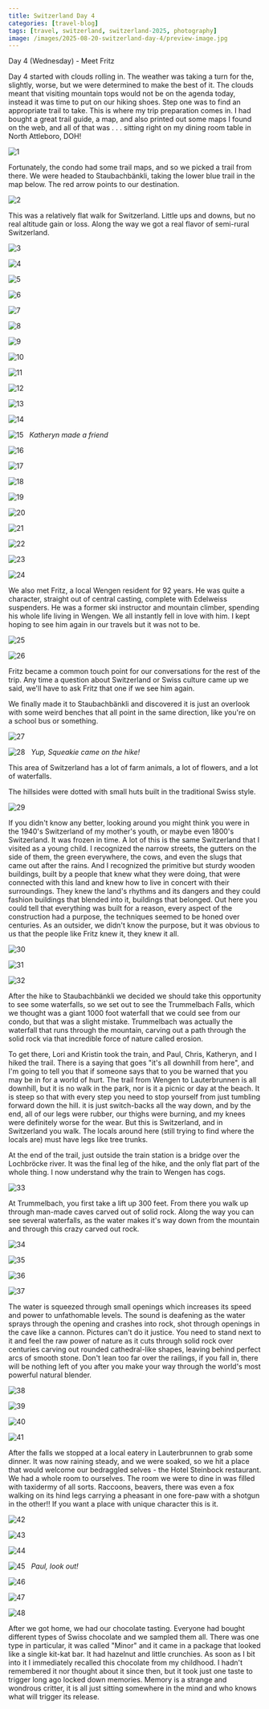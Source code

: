 ```yaml
---
title: Switzerland Day 4
categories: [travel-blog]
tags: [travel, switzerland, switzerland-2025, photography]
image: /images/2025-08-20-switzerland-day-4/preview-image.jpg
---
```


Day 4 (Wednesday) - Meet Fritz

Day 4 started with clouds rolling in. The weather was taking a turn for the, slightly, worse, but we were determined to make the best of it. The clouds meant that visiting mountain tops would not be on the agenda today, instead it was time to put on our hiking shoes. Step one was to find an appropriate trail to take. This is where my trip preparation comes in. I had bought a great trail guide, a map, and also printed out some maps I found on the web, and all of that was . . . sitting right on my dining room table in North Attleboro, DOH!

<a href='javascript:void(0);' name='pic-1'></a>
![1](/images/2025-08-20-switzerland-day-4/switzerland-day-4-1.jpg)

Fortunately, the condo had some trail maps, and so we picked a trail from there. We were headed to Staubachbänkli, taking the lower blue trail in the map below. The red arrow points to our destination.

<a href='javascript:void(0);' name='pic-2'></a>
![2](/images/2025-08-20-switzerland-day-4/switzerland-day-4-2.jpg)

This was a relatively flat walk for Switzerland. Little ups and downs, but no real altitude gain or loss. Along the way we got a real flavor of semi-rural Switzerland.

<a href='javascript:void(0);' name='pic-3'></a>
![3](/images/2025-08-20-switzerland-day-4/switzerland-day-4-3.jpg)
_&nbsp; <a href='{% link photo_info/pi-2025-08-20-switzerland-day-4-3.md %}'><i class='fa fa-info-circle' style='font-size: 0.73em;'></i></a>_

<a href='javascript:void(0);' name='pic-4'></a>
![4](/images/2025-08-20-switzerland-day-4/switzerland-day-4-4.jpg)
_&nbsp; <a href='{% link photo_info/pi-2025-08-20-switzerland-day-4-4.md %}'><i class='fa fa-info-circle' style='font-size: 0.73em;'></i></a>_

<a href='javascript:void(0);' name='pic-5'></a>
![5](/images/2025-08-20-switzerland-day-4/switzerland-day-4-5.jpg)
_&nbsp; <a href='{% link photo_info/pi-2025-08-20-switzerland-day-4-5.md %}'><i class='fa fa-info-circle' style='font-size: 0.73em;'></i></a>_

<a href='javascript:void(0);' name='pic-6'></a>
![6](/images/2025-08-20-switzerland-day-4/switzerland-day-4-6.jpg)
_&nbsp; <a href='{% link photo_info/pi-2025-08-20-switzerland-day-4-6.md %}'><i class='fa fa-info-circle' style='font-size: 0.73em;'></i></a>_

<a href='javascript:void(0);' name='pic-7'></a>
![7](/images/2025-08-20-switzerland-day-4/switzerland-day-4-7.jpg)
_&nbsp; <a href='{% link photo_info/pi-2025-08-20-switzerland-day-4-7.md %}'><i class='fa fa-info-circle' style='font-size: 0.73em;'></i></a>_

<a href='javascript:void(0);' name='pic-8'></a>
![8](/images/2025-08-20-switzerland-day-4/switzerland-day-4-8.jpg)
_&nbsp; <a href='{% link photo_info/pi-2025-08-20-switzerland-day-4-8.md %}'><i class='fa fa-info-circle' style='font-size: 0.73em;'></i></a>_

<a href='javascript:void(0);' name='pic-9'></a>
![9](/images/2025-08-20-switzerland-day-4/switzerland-day-4-9.jpg)
_&nbsp; <a href='{% link photo_info/pi-2025-08-20-switzerland-day-4-9.md %}'><i class='fa fa-info-circle' style='font-size: 0.73em;'></i></a>_

<a href='javascript:void(0);' name='pic-10'></a>
![10](/images/2025-08-20-switzerland-day-4/switzerland-day-4-10.jpg)
_&nbsp; <a href='{% link photo_info/pi-2025-08-20-switzerland-day-4-10.md %}'><i class='fa fa-info-circle' style='font-size: 0.73em;'></i></a>_

<a href='javascript:void(0);' name='pic-11'></a>
![11](/images/2025-08-20-switzerland-day-4/switzerland-day-4-11.jpg)
_&nbsp; <a href='{% link photo_info/pi-2025-08-20-switzerland-day-4-11.md %}'><i class='fa fa-info-circle' style='font-size: 0.73em;'></i></a>_

<a href='javascript:void(0);' name='pic-12'></a>
![12](/images/2025-08-20-switzerland-day-4/switzerland-day-4-12.jpg)
_&nbsp; <a href='{% link photo_info/pi-2025-08-20-switzerland-day-4-12.md %}'><i class='fa fa-info-circle' style='font-size: 0.73em;'></i></a>_

<a href='javascript:void(0);' name='pic-13'></a>
![13](/images/2025-08-20-switzerland-day-4/switzerland-day-4-13.jpg)
_&nbsp; <a href='{% link photo_info/pi-2025-08-20-switzerland-day-4-13.md %}'><i class='fa fa-info-circle' style='font-size: 0.73em;'></i></a>_

<a href='javascript:void(0);' name='pic-14'></a>
![14](/images/2025-08-20-switzerland-day-4/switzerland-day-4-14.jpg)
_&nbsp; <a href='{% link photo_info/pi-2025-08-20-switzerland-day-4-14.md %}'><i class='fa fa-info-circle' style='font-size: 0.73em;'></i></a>_

<a href='javascript:void(0);' name='pic-15'></a>
![15](/images/2025-08-20-switzerland-day-4/switzerland-day-4-15.jpg)
_&nbsp; Katheryn made a friend_

<a href='javascript:void(0);' name='pic-16'></a>
![16](/images/2025-08-20-switzerland-day-4/switzerland-day-4-16.jpg)
_&nbsp; <a href='{% link photo_info/pi-2025-08-20-switzerland-day-4-16.md %}'><i class='fa fa-info-circle' style='font-size: 0.73em;'></i></a>_

<a href='javascript:void(0);' name='pic-17'></a>
![17](/images/2025-08-20-switzerland-day-4/switzerland-day-4-17.jpg)
_&nbsp; <a href='{% link photo_info/pi-2025-08-20-switzerland-day-4-17.md %}'><i class='fa fa-info-circle' style='font-size: 0.73em;'></i></a>_

<a href='javascript:void(0);' name='pic-18'></a>
![18](/images/2025-08-20-switzerland-day-4/switzerland-day-4-18.jpg)
_&nbsp; <a href='{% link photo_info/pi-2025-08-20-switzerland-day-4-18.md %}'><i class='fa fa-info-circle' style='font-size: 0.73em;'></i></a>_

<a href='javascript:void(0);' name='pic-19'></a>
![19](/images/2025-08-20-switzerland-day-4/switzerland-day-4-19.jpg)
_&nbsp; <a href='{% link photo_info/pi-2025-08-20-switzerland-day-4-19.md %}'><i class='fa fa-info-circle' style='font-size: 0.73em;'></i></a>_

<a href='javascript:void(0);' name='pic-20'></a>
![20](/images/2025-08-20-switzerland-day-4/switzerland-day-4-20.jpg)
_&nbsp; <a href='{% link photo_info/pi-2025-08-20-switzerland-day-4-20.md %}'><i class='fa fa-info-circle' style='font-size: 0.73em;'></i></a>_

<a href='javascript:void(0);' name='pic-21'></a>
![21](/images/2025-08-20-switzerland-day-4/switzerland-day-4-21.jpg)
_&nbsp; <a href='{% link photo_info/pi-2025-08-20-switzerland-day-4-21.md %}'><i class='fa fa-info-circle' style='font-size: 0.73em;'></i></a>_

<a href='javascript:void(0);' name='pic-22'></a>
![22](/images/2025-08-20-switzerland-day-4/switzerland-day-4-22.jpg)
_&nbsp; <a href='{% link photo_info/pi-2025-08-20-switzerland-day-4-22.md %}'><i class='fa fa-info-circle' style='font-size: 0.73em;'></i></a>_

<a href='javascript:void(0);' name='pic-23'></a>
![23](/images/2025-08-20-switzerland-day-4/switzerland-day-4-23.jpg)
_&nbsp; <a href='{% link photo_info/pi-2025-08-20-switzerland-day-4-23.md %}'><i class='fa fa-info-circle' style='font-size: 0.73em;'></i></a>_

<a href='javascript:void(0);' name='pic-24'></a>
![24](/images/2025-08-20-switzerland-day-4/switzerland-day-4-24.jpg)
_&nbsp; <a href='{% link photo_info/pi-2025-08-20-switzerland-day-4-24.md %}'><i class='fa fa-info-circle' style='font-size: 0.73em;'></i></a>_

We also met Fritz, a local Wengen resident for 92 years. He was quite a character, straight out of central casting, complete with Edelweiss suspenders. He was a former ski instructor and mountain climber, spending his whole life living in Wengen. We all instantly fell in love with him. I kept hoping to see him again in our travels but it was not to be.

<a href='javascript:void(0);' name='pic-25'></a>
![25](/images/2025-08-20-switzerland-day-4/switzerland-day-4-25.jpg)
_&nbsp; <a href='{% link photo_info/pi-2025-08-20-switzerland-day-4-25.md %}'><i class='fa fa-info-circle' style='font-size: 0.73em;'></i></a>_

<a href='javascript:void(0);' name='pic-26'></a>
![26](/images/2025-08-20-switzerland-day-4/switzerland-day-4-26.jpg)
_&nbsp; <a href='{% link photo_info/pi-2025-08-20-switzerland-day-4-26.md %}'><i class='fa fa-info-circle' style='font-size: 0.73em;'></i></a>_

Fritz became a common touch point for our conversations for the rest of the trip. Any time a question about Switzerland or Swiss culture came up we said, we'll have to ask Fritz that one if we see him again.

We finally made it to Staubachbänkli and discovered it is just an overlook with some weird benches that all point in the same direction, like you're on a school bus or something.

<a href='javascript:void(0);' name='pic-27'></a>
![27](/images/2025-08-20-switzerland-day-4/switzerland-day-4-27.jpg)
_&nbsp; <a href='{% link photo_info/pi-2025-08-20-switzerland-day-4-27.md %}'><i class='fa fa-info-circle' style='font-size: 0.73em;'></i></a>_

<a href='javascript:void(0);' name='pic-28'></a>
![28](/images/2025-08-20-switzerland-day-4/switzerland-day-4-28.jpg)
_&nbsp; Yup, Squeakie came on the hike!_

This area of Switzerland has a lot of farm animals, a lot of flowers, and a lot of waterfalls.

The hillsides were dotted with small huts built in the traditional Swiss style.

<a href='javascript:void(0);' name='pic-29'></a>
![29](/images/2025-08-20-switzerland-day-4/switzerland-day-4-29.jpg)
_&nbsp; <a href='{% link photo_info/pi-2025-08-20-switzerland-day-4-29.md %}'><i class='fa fa-info-circle' style='font-size: 0.73em;'></i></a>_

If you didn't know any better, looking around you might think you were in the 1940's Switzerland of my mother's youth, or maybe even 1800's Switzerland. It was frozen in time. A lot of this is the same Switzerland that I visited as a young child. I recognized the narrow streets, the gutters on the side of them, the green everywhere, the cows, and even the slugs that came out after the rains. And I recognized the primitive but sturdy wooden buildings, built by a people that knew what they were doing, that were connected with this land and knew how to live in concert with their surroundings. They knew the land's rhythms and its dangers and they could fashion buildings that blended into it, buildings that belonged. Out here you could tell that everything was built for a reason, every aspect of the construction had a purpose, the techniques seemed to be honed over centuries. As an outsider, we didn't know the purpose, but it was obvious to us that the people like Fritz knew it, they knew it all.

<a href='javascript:void(0);' name='pic-30'></a>
![30](/images/2025-08-20-switzerland-day-4/switzerland-day-4-30.jpg)
_&nbsp; <a href='{% link photo_info/pi-2025-08-20-switzerland-day-4-30.md %}'><i class='fa fa-info-circle' style='font-size: 0.73em;'></i></a>_

<a href='javascript:void(0);' name='pic-31'></a>
![31](/images/2025-08-20-switzerland-day-4/switzerland-day-4-31.jpg)
_&nbsp; <a href='{% link photo_info/pi-2025-08-20-switzerland-day-4-31.md %}'><i class='fa fa-info-circle' style='font-size: 0.73em;'></i></a>_

<a href='javascript:void(0);' name='pic-32'></a>
![32](/images/2025-08-20-switzerland-day-4/switzerland-day-4-32.jpg)
_&nbsp; <a href='{% link photo_info/pi-2025-08-20-switzerland-day-4-32.md %}'><i class='fa fa-info-circle' style='font-size: 0.73em;'></i></a>_

After the hike to Staubachbänkli we decided we should take this opportunity to see some waterfalls, so we set out to see the Trummelbach Falls, which we thought was a giant 1000 foot waterfall that we could see from our condo, but that was a slight mistake. Trummelbach was actually the waterfall that runs through the mountain, carving out a path through the solid rock via that incredible force of nature called erosion.

To get there, Lori and Kristin took the train, and Paul, Chris, Katheryn, and I hiked the trail. There is a saying that goes "it's all downhill from here", and I'm going to tell you that if someone says that to you be warned that you may be in for a world of hurt. The trail from Wengen to Lauterbrunnen is all downhill, but it is no walk in the park, nor is it a picnic or day at the beach. It is steep so that with every step you need to stop yourself from just tumbling forward down the hill. it is just switch-backs all the way down, and by the end, all of our legs were rubber, our thighs were burning, and my knees were definitely worse for the wear. But this is Switzerland, and in Switzerland you walk. The locals around here (still trying to find where the locals are) must have legs like tree trunks.

At the end of the trail, just outside the train station is a bridge over the Lochbröcke river. It was the final leg of the hike, and the only flat part of the whole thing. I now understand why the train to Wengen has cogs.

<a href='javascript:void(0);' name='pic-33'></a>
![33](/images/2025-08-20-switzerland-day-4/switzerland-day-4-33.jpg)
_&nbsp; <a href='{% link photo_info/pi-2025-08-20-switzerland-day-4-33.md %}'><i class='fa fa-info-circle' style='font-size: 0.73em;'></i></a>_

At Trummelbach, you first take a lift up 300 feet. From there you walk up through man-made caves carved out of solid rock. Along the way you can see several waterfalls, as the water makes it's way down from the mountain and through this crazy carved out rock.

<a href='javascript:void(0);' name='pic-34'></a>
![34](/images/2025-08-20-switzerland-day-4/switzerland-day-4-34.jpg)
_&nbsp; <a href='{% link photo_info/pi-2025-08-20-switzerland-day-4-34.md %}'><i class='fa fa-info-circle' style='font-size: 0.73em;'></i></a>_

<a href='javascript:void(0);' name='pic-35'></a>
![35](/images/2025-08-20-switzerland-day-4/switzerland-day-4-35.jpg)
_&nbsp; <a href='{% link photo_info/pi-2025-08-20-switzerland-day-4-35.md %}'><i class='fa fa-info-circle' style='font-size: 0.73em;'></i></a>_

<a href='javascript:void(0);' name='pic-36'></a>
![36](/images/2025-08-20-switzerland-day-4/switzerland-day-4-36.jpg)
_&nbsp; <a href='{% link photo_info/pi-2025-08-20-switzerland-day-4-36.md %}'><i class='fa fa-info-circle' style='font-size: 0.73em;'></i></a>_

<a href='javascript:void(0);' name='pic-37'></a>
![37](/images/2025-08-20-switzerland-day-4/switzerland-day-4-37.jpg)
_&nbsp; <a href='{% link photo_info/pi-2025-08-20-switzerland-day-4-37.md %}'><i class='fa fa-info-circle' style='font-size: 0.73em;'></i></a>_

The water is squeezed through small openings which increases its speed and power to unfathomable levels. The sound is deafening as the water sprays through the opening and crashes into rock, shot through openings in the cave like a cannon. Pictures can't do it justice. You need to stand next to it and feel the raw power of nature as it cuts through solid rock over centuries carving out rounded cathedral-like shapes, leaving behind perfect arcs of smooth stone. Don't lean too far over the railings, if you fall in, there will be nothing left of you after you make your way through the world's most powerful natural blender.

<a href='javascript:void(0);' name='pic-38'></a>
![38](/images/2025-08-20-switzerland-day-4/switzerland-day-4-38.jpg)
_&nbsp; <a href='{% link photo_info/pi-2025-08-20-switzerland-day-4-38.md %}'><i class='fa fa-info-circle' style='font-size: 0.73em;'></i></a>_

<a href='javascript:void(0);' name='pic-39'></a>
![39](/images/2025-08-20-switzerland-day-4/switzerland-day-4-39.jpg)
_&nbsp; <a href='{% link photo_info/pi-2025-08-20-switzerland-day-4-39.md %}'><i class='fa fa-info-circle' style='font-size: 0.73em;'></i></a>_

<a href='javascript:void(0);' name='pic-40'></a>
![40](/images/2025-08-20-switzerland-day-4/switzerland-day-4-40.jpg)
_&nbsp; <a href='{% link photo_info/pi-2025-08-20-switzerland-day-4-40.md %}'><i class='fa fa-info-circle' style='font-size: 0.73em;'></i></a>_

<a href='javascript:void(0);' name='pic-41'></a>
![41](/images/2025-08-20-switzerland-day-4/switzerland-day-4-41.jpg)
_&nbsp; <a href='{% link photo_info/pi-2025-08-20-switzerland-day-4-41.md %}'><i class='fa fa-info-circle' style='font-size: 0.73em;'></i></a>_

After the falls we stopped at a local eatery in Lauterbrunnen to grab some dinner. It was now raining steady, and we were soaked, so we hit a place that would welcome our bedraggled selves - the Hotel Steinbock restaurant. We had a whole room to ourselves. The room we were to dine in was filled with taxidermy of all sorts. Raccoons, beavers, there was even a fox walking on its hind legs carrying a pheasant in one fore-paw with a shotgun in the other!! If you want a place with unique character this is it.

<a href='javascript:void(0);' name='pic-42'></a>
![42](/images/2025-08-20-switzerland-day-4/switzerland-day-4-42.jpg)

<a href='javascript:void(0);' name='pic-43'></a>
![43](/images/2025-08-20-switzerland-day-4/switzerland-day-4-43.jpg)

<a href='javascript:void(0);' name='pic-44'></a>
![44](/images/2025-08-20-switzerland-day-4/switzerland-day-4-44.jpg)

<a href='javascript:void(0);' name='pic-45'></a>
![45](/images/2025-08-20-switzerland-day-4/switzerland-day-4-45.jpg)
_&nbsp; Paul, look out!_

<a href='javascript:void(0);' name='pic-46'></a>
![46](/images/2025-08-20-switzerland-day-4/switzerland-day-4-46.jpg)

<a href='javascript:void(0);' name='pic-47'></a>
![47](/images/2025-08-20-switzerland-day-4/switzerland-day-4-47.jpg)

<a href='javascript:void(0);' name='pic-48'></a>
![48](/images/2025-08-20-switzerland-day-4/switzerland-day-4-48.jpg)

After we got home, we had our chocolate tasting. Everyone had bought different types of Swiss chocolate and we sampled them all. There was one type in particular, it was called "Minor" and it came in a package that looked like a single kit-kat bar. It had hazelnut and little crunchies. As soon as I bit into it I immediately recalled this chocolate from my childhood. I hadn't remembered it nor thought about it since then, but it took just one taste to trigger long ago locked down memories. Memory is a strange and wondrous critter, it is all just sitting somewhere in the mind and who knows what will trigger its release.

